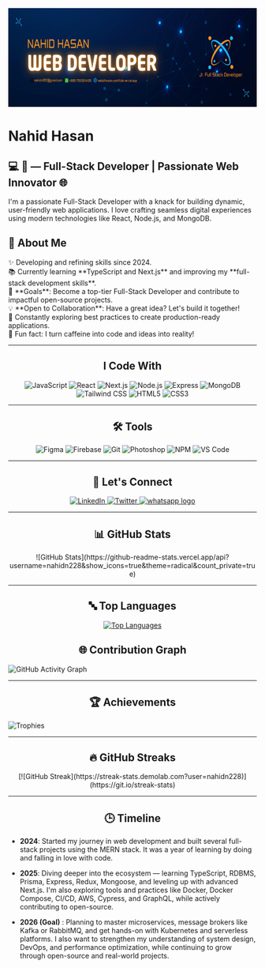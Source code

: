 <div align="center">
  <img height="200" src="https://raw.githubusercontent.com/nahidn228/nahidn228/refs/heads/main/Nahid%20Hasan%20Banner.png" />
</div>

<h1 align="left">Nahid Hasan</h1>

<h2 align="left">💻 🚀 — Full-Stack Developer | Passionate Web Innovator 🌐</h2>

<p align="left">
I'm a passionate Full-Stack Developer with a knack for building dynamic, user-friendly web applications. I love crafting seamless digital experiences using modern technologies like React, Node.js, and MongoDB.
</p>

## 🌟 **About Me**

<p align="left">  
✨ Developing and refining skills since 2024.  <br>
📚 Currently learning **TypeScript and Next.js** and improving my **full-stack development skills**.  <br>
🎯 **Goals**: Become a top-tier Full-Stack Developer and contribute to impactful open-source projects.  <br>
💡 **Open to Collaboration**: Have a great idea? Let's build it together!  <br>
📖 Constantly exploring best practices to create production-ready applications.  <br>
🎲 Fun fact: I turn caffeine into code and ideas into reality!  
</p>

---

<h2 align="center">I Code With</h2>

<div align="center">
  <img src="https://cdn.jsdelivr.net/gh/devicons/devicon/icons/javascript/javascript-original.svg" height="40" alt="JavaScript" />
  <img src="https://cdn.jsdelivr.net/gh/devicons/devicon/icons/react/react-original.svg" height="40" alt="React" />
  <img src="https://cdn.jsdelivr.net/gh/devicons/devicon/icons/nextjs/nextjs-original.svg" height="40" alt="Next.js" />
  <img src="https://cdn.jsdelivr.net/gh/devicons/devicon/icons/nodejs/nodejs-original.svg" height="40" alt="Node.js" />
  <img src="https://cdn.jsdelivr.net/gh/devicons/devicon/icons/express/express-original.svg" height="40" alt="Express" />
  <img src="https://cdn.jsdelivr.net/gh/devicons/devicon/icons/mongodb/mongodb-original.svg" height="40" alt="MongoDB" />
  <img src="https://cdn.jsdelivr.net/gh/devicons/devicon/icons/tailwindcss/tailwindcss-original-wordmark.svg" height="40" alt="Tailwind CSS" />
  <img src="https://cdn.jsdelivr.net/gh/devicons/devicon/icons/html5/html5-original.svg" height="40" alt="HTML5" />
  <img src="https://cdn.jsdelivr.net/gh/devicons/devicon/icons/css3/css3-original.svg" height="40" alt="CSS3" />
</div>

---

<h2 align="center">🛠 Tools</h2>

<div align="center">
  <img src="https://cdn.jsdelivr.net/gh/devicons/devicon/icons/figma/figma-original.svg" height="40" alt="Figma" />
  <img src="https://cdn.jsdelivr.net/gh/devicons/devicon/icons/firebase/firebase-plain.svg" height="40" alt="Firebase" />
  <img src="https://cdn.jsdelivr.net/gh/devicons/devicon/icons/git/git-original.svg" height="40" alt="Git" />
  <img src="https://cdn.jsdelivr.net/gh/devicons/devicon/icons/photoshop/photoshop-plain.svg" height="40" alt="Photoshop" />
  <img src="https://cdn.jsdelivr.net/gh/devicons/devicon/icons/npm/npm-original-wordmark.svg" height="40" alt="NPM" />
  <img src="https://cdn.jsdelivr.net/gh/devicons/devicon/icons/vscode/vscode-original.svg" height="40" alt="VS Code" />
</div>

---

<h2 align="center">🤝 Let's Connect</h2>

<div align="center">
  <a href="https://www.linkedin.com/in/nahidn228/" target="_blank">
    <img src="https://raw.githubusercontent.com/maurodesouza/profile-readme-generator/master/src/assets/icons/social/linkedin/default.svg" width="52" height="40" alt="LinkedIn" />
  </a>
  <a href="https://x.com/nahidn228" target="_blank">
    <img src="https://raw.githubusercontent.com/maurodesouza/profile-readme-generator/master/src/assets/icons/social/twitter/default.svg" width="52" height="40" alt="Twitter" />
  </a>
 <a href="https://wa.me/+8801798324439?text=Hello%20there!" target="_blank">
     <img src="https://raw.githubusercontent.com/maurodesouza/profile-readme-generator/master/src/assets/icons/social/whatsapp/default.svg" width="52" height="40" alt="whatsapp logo"  />
  </a>
  
</div>
 

  
</div>

---


<h2 align="center">📊 GitHub Stats</h2>

<p align="center">
![GitHub Stats](https://github-readme-stats.vercel.app/api?username=nahidn228&show_icons=true&theme=radical&count_private=true)

</p>


---



<h2 align="center">🔤 Top Languages</h2>

<p align="center">
  <a href="https://github.com/nahidn228">
    <img src="https://github-readme-stats.vercel.app/api/top-langs/?username=nahidn228&layout=compact&theme=radical" alt="Top Languages" />
  </a>
</p>




<h2 align="center">🌐 Contribution Graph </h2>


![GitHub Activity Graph](https://github-readme-activity-graph.vercel.app/graph?username=nahidn228&theme=github)




---

<h2 align="center">🏆 Achievements </h2>


![Trophies](https://github-profile-trophy.vercel.app/?username=nahidn228&theme=radical)



---




<h2 align="center">🔥 GitHub Streaks </h2>

<p align="center">
[![GitHub Streak](https://streak-stats.demolab.com?user=nahidn228)](https://git.io/streak-stats)

</p>



---

<h2 align="center">🕒 Timeline </h2>
 


- **2024**: Started my journey in web development and built several full-stack projects using the MERN stack. It was a year of learning by doing and falling in love with code.

- **2025**: Diving deeper into the ecosystem — learning TypeScript, RDBMS, Prisma, Express, Redux, Mongoose, and leveling up with advanced Next.js.
I'm also exploring tools and practices like Docker, Docker Compose, CI/CD, AWS, Cypress, and GraphQL, while actively contributing to open-source.

- **2026 (Goal)** : Planning to master microservices, message brokers like Kafka or RabbitMQ, and get hands-on with Kubernetes and serverless platforms.
I also want to strengthen my understanding of system design, DevOps, and performance optimization, while continuing to grow through open-source and real-world projects.



